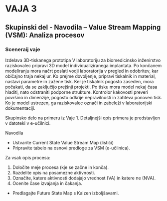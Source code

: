 # VAJA 3 

## Skupinski del - Navodila – Value Stream Mapping (VSM): Analiza procesov

### Sceneraij vaje
Izdelava 3D-tiskanega prototipa
V laboratoriju za biomedicinsko inženirstvo raziskovalec pripravi 3D model individualiziranega implantata. Po končanem modeliranju mora načrt poslati vodji laboratorija v pregled in odobritev, kar običajno traja nekaj ur. Ko prejme dovoljenje, pripravi tiskalnik in material, nastavi parametre in zažene tisk. Ker je tiskalnik pogosto zaseden, mora počakati, da se zaključijo prejšnji projekti. Po tisku mora model nekaj časa hladiti, nato odstraniti podporne strukture. Kontrolor kakovosti preveri površino in dimenzije, pogosto odkrije nepravilnosti in zahteva ponoven tisk. Ko je model ustrezen, ga raziskovalec označi in zabeleži v laboratorijski dokumentaciji.

Skupinsko delo na primeru iz Vaje 1. Detaljnejši opis primera je predstavljen v datoteki v e-učilnici.

Navodila
* Ustvarite Current State Value Stream Map (lističi)
* Pripravite tabelo na osnovi predloge za VSM (e-učilnica).

Za vsak opis procesa:
1. Določite meje procesa (kje se začne in konča).
2. Razdelite opis na posamezne aktivnosti.
3. Označite, katere aktivnosti dodajajo vrednost (VA) in katere ne (NVA).
4. Ocenite čase izvajanja in čakanja.

* Predlagajte Future State Map s Kaizen izboljšavami.


